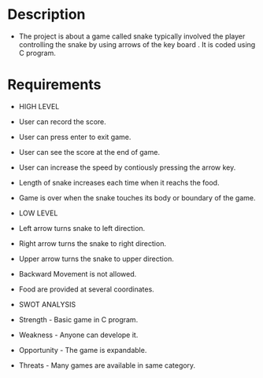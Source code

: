 # Description

* The project is about a game called snake typically involved the player controlling the snake by using arrows of the key board . It is coded using C program.
 
 # Requirements
 
 * HIGH LEVEL
  * User can record the score.
  * User can press enter to exit game. 
  * User can see the score at the end of game.
  * User can increase the speed by contiously pressing the arrow key.
  * Length of snake increases each time when it reachs the food.
  * Game is over when the snake touches its body or boundary of the game.

 * LOW LEVEL
  * Left arrow turns snake to left direction.
  * Right arrow turns the snake to right direction.
  * Upper arrow turns the snake to upper direction.
  * Backward Movement is not allowed.
  * Food are provided at several coordinates. 

* SWOT ANALYSIS

* Strength - Basic game in C program.
* Weakness - Anyone can develope it.
* Opportunity - The game is expandable.
* Threats -  Many games are available in same category.

